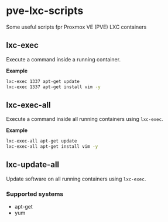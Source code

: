 # pve-lxc-scripts

Some useful scripts fpr Proxmox VE (PVE) LXC containers

## lxc-exec

Execute a command inside a running container.

**Example**

```bash
lxc-exec 1337 apt-get update
lxc-exec 1337 apt-get install vim -y
```

## lxc-exec-all

Execute a command inside all running containers using ```lxc-exec```.

**Example**

```bash
lxc-exec-all apt-get update
lxc-exec-all apt-get install vim -y
```

## lxc-update-all

Update software on all running containers using ```lxc-exec```.

### Supported systems

* apt-get
* yum
